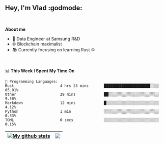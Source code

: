 ## Hey, I'm Vlad :godmode:

<br/>

**About me**
- 💼 Data Engineer at Samsung R&D
- 🌐 Blockchain maximalist
- 📚 Currently focusing on learning Rust :gear:

<br/>

<!--START_SECTION:waka-->
📊 **This Week I Spent My Time On** 

```text
💬 Programming Languages: 
Rust                     4 hrs 23 mins       █████████████████████░░░░   85.81% 
Other                    29 mins             ██░░░░░░░░░░░░░░░░░░░░░░░   9.58% 
Markdown                 12 mins             █░░░░░░░░░░░░░░░░░░░░░░░░   4.12% 
Python                   1 min               ░░░░░░░░░░░░░░░░░░░░░░░░░   0.33% 
TOML                     0 secs              ░░░░░░░░░░░░░░░░░░░░░░░░░   0.15%

```


<!--END_SECTION:waka-->


| <a href="https://github.com/anuraghazra/github-readme-stats"><img align="center" src="https://github-readme-stats.vercel.app/api?username=u-hubar&show_icons=true&include_all_commits=true&theme=dark&hide_border=true" alt="My github stats" /></a> | <a href="https://github.com/anuraghazra/github-readme-stats"><img align="center" src="https://github-readme-stats.vercel.app/api/top-langs/?username=u-hubar&layout=compact&theme=dark&hide_border=true" /></a> |
| ------------- | ------------- |
